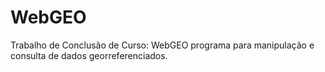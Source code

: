 # WebGEO
Trabalho de Conclusão de Curso: WebGEO programa para manipulação e consulta de dados georreferenciados.
